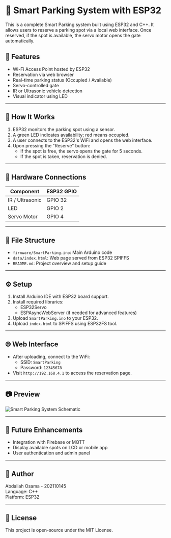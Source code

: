 # 🚗 Smart Parking System with ESP32

This is a complete Smart Parking system built using ESP32 and C++. It allows users to reserve a parking spot via a local web interface. Once reserved, if the spot is available, the servo motor opens the gate automatically.

## 🔧 Features

- Wi-Fi Access Point hosted by ESP32
- Reservation via web browser
- Real-time parking status (Occupied / Available)
- Servo-controlled gate
- IR or Ultrasonic vehicle detection
- Visual indicator using LED

---

## 🧠 How It Works

1. ESP32 monitors the parking spot using a sensor.
2. A green LED indicates availability; red means occupied.
3. A user connects to the ESP32's WiFi and opens the web interface.
4. Upon pressing the "Reserve" button:
   - If the spot is free, the servo opens the gate for 5 seconds.
   - If the spot is taken, reservation is denied.

---

## 📡 Hardware Connections

| Component         | ESP32 GPIO |
|------------------|------------|
| IR / Ultrasonic   | GPIO 32    |
| LED              | GPIO 2     |
| Servo Motor      | GPIO 4     |

---

## 📁 File Structure

- `firmware/SmartParking.ino`: Main Arduino code
- `data/index.html`: Web page served from ESP32 SPIFFS
- `README.md`: Project overview and setup guide

---

## ⚙️ Setup

1. Install Arduino IDE with ESP32 board support.
2. Install required libraries:
   - ESP32Servo
   - ESPAsyncWebServer (if needed for advanced features)
3. Upload `SmartParking.ino` to your ESP32.
4. Upload `index.html` to SPIFFS using ESP32FS tool.

---

## 🌐 Web Interface

- After uploading, connect to the WiFi:
  - SSID: `SmartParking`
  - Password: `12345678`
- Visit `http://192.168.4.1` to access the reservation page.

---

## 📷 Preview

![Smart Parking System Schematic](https://example.com/schematic.png)

---

## 📌 Future Enhancements

- Integration with Firebase or MQTT
- Display available spots on LCD or mobile app
- User authentication and admin panel

---

## 👤 Author

Abdallah Osama - 202110145  
Language: C++  
Platform: ESP32

---

## 📝 License

This project is open-source under the MIT License.
